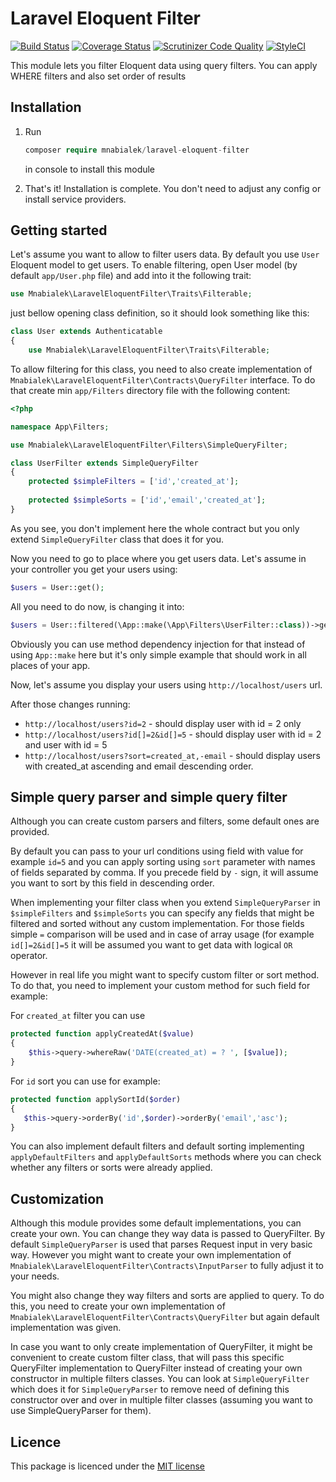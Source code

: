 Laravel Eloquent Filter
===

[![Build Status](https://travis-ci.org/mnabialek/laravel-eloquent-filter.svg?branch=master)](https://travis-ci.org/mnabialek/laravel-eloquent-filter)
[![Coverage Status](https://coveralls.io/repos/github/mnabialek/laravel-eloquent-filter/badge.svg?branch=master)](https://coveralls.io/github/mnabialek/laravel-eloquent-filter?branch=master)
[![Scrutinizer Code Quality](https://scrutinizer-ci.com/g/mnabialek/laravel-eloquent-filter/badges/quality-score.png?b=master)](https://scrutinizer-ci.com/g/mnabialek/laravel-eloquent-filter/?branch=master)
[![StyleCI](https://styleci.io/repos/60950927/shield)](https://styleci.io/repos/60950927)

This module lets you filter Eloquent data using query filters. You can apply WHERE filters and also set order of results

## Installation

1. Run
   ```php   
   composer require mnabialek/laravel-eloquent-filter
   ```     
   in console to install this module
   
2. That's it! Installation is complete. You don't need to adjust any config or install service providers.

## Getting started

Let's assume you want to allow to filter users data. By default you use `User` Eloquent model to get users. To enable filtering, open User model (by default `app/User.php` file) and add into it the following trait:

```php
use Mnabialek\LaravelEloquentFilter\Traits\Filterable;
```
   
just bellow opening class definition, so it should look something like this:

```php
class User extends Authenticatable
{
    use Mnabialek\LaravelEloquentFilter\Traits\Filterable;
```    

To allow filtering for this class, you need to also create implementation of `Mnabialek\LaravelEloquentFilter\Contracts\QueryFilter` interface. To do that create min `app/Filters` directory file with the following content:

```php
<?php

namespace App\Filters;

use Mnabialek\LaravelEloquentFilter\Filters\SimpleQueryFilter;

class UserFilter extends SimpleQueryFilter
{
    protected $simpleFilters = ['id','created_at'];
    
    protected $simpleSorts = ['id','email','created_at'];
}
```

As you see, you don't implement here the whole contract but you only extend `SimpleQueryFilter` class that does it for you.

Now you need to go to place where you get users data. Let's assume in your controller you get your users using:

```php
$users = User::get();
```

All you need to do now, is changing it into:

```php
$users = User::filtered(\App::make(\App\Filters\UserFilter::class))->get();
```

Obviously you can use method dependency injection for that instead of using `App::make` here but it's only simple example that should work in all places of your app.

Now, let's assume you display your users using `http://localhost/users` url.
 
After those changes running:
 
- `http://localhost/users?id=2` - should display user with id = 2 only
- `http://localhost/users?id[]=2&id[]=5` - should display user with id = 2 and user with id = 5
- `http://localhost/users?sort=created_at,-email` - should display users with created_at ascending and email descending order.
 
 
## Simple query parser and simple query filter

Although you can create custom parsers and filters, some default ones are provided.

By default you can pass to your url conditions using field with value for example `id=5` and you can apply sorting using `sort` parameter with names of fields separated by comma. If you precede field by `-` sign, it will assume you want to sort by this field in descending order.

When implementing your filter class when you extend `SimpleQueryParser` in `$simpleFilters` and `$simpleSorts` you can specify any fields that might be filtered and sorted without any custom implementation. For those fields simple `=` comparison will be used and in case of array usage (for example `id[]=2&id[]=5` it will be assumed you want to get data with logical `OR` operator.

However in real life you might want to specify custom filter or sort method. To do that, you need to implement your custom method for such field for example:

For `created_at` filter you can use

```php
protected function applyCreatedAt($value)
{
    $this->query->whereRaw('DATE(created_at) = ? ', [$value]);
}
```

For `id` sort you can use for example:
 
```php 
protected function applySortId($order)
{
   $this->query->orderBy('id',$order)->orderBy('email','asc');
}
```

You can also implement default filters and default sorting implementing `applyDefaultFilters` and `applyDefaultSorts` methods where you can check whether any filters or sorts were already applied.

## Customization

Although this module provides some default implementations, you can create your own. You can change they way data is passed to QueryFilter. By default `SimpleQueryParser` is used that parses Request input in very basic way. However you might want to create your own implementation of `Mnabialek\LaravelEloquentFilter\Contracts\InputParser` to fully adjust it to your needs. 

You might also change they way filters and sorts are applied to query. To do this, you need to create your own implementation of `Mnabialek\LaravelEloquentFilter\Contracts\QueryFilter` but again default implementation was given.
 
In case you want to only create implementation of QueryFilter, it might be convenient to create custom filter class, that will pass this specific QueryFilter implementation to QueryFilter instead of creating your own constructor in multiple filters classes. You can look at `SimpleQueryFilter` which does it for `SimpleQueryParser` to remove need of defining this constructor over and over in multiple filter classes (assuming you want to use SimpleQueryParser for them).     

## Licence

This package is licenced under the [MIT license](http://opensource.org/licenses/MIT)
